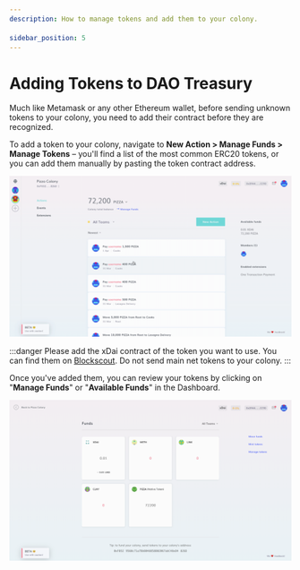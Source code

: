 ```yaml
---
description: How to manage tokens and add them to your colony.

sidebar_position: 5
---
```


# Adding Tokens to DAO Treasury

Much like Metamask or any other Ethereum wallet, before sending unknown tokens to your colony, you need to add their contract before they are recognized.

To add a token to your colony, navigate to **New Action > Manage Funds > Manage Tokens** – you'll find a list of the most common ERC20 tokens, or you can add them manually by pasting the token contract address.

![Adding tokens to your colony.](../assets/ManageTokens.gif)

:::danger
Please add the xDai contract of the token you want to use. You can find them on [Blockscout](https://blockscout.com/poa/xdai/). Do not send main net tokens to your colony.
:::

Once you've added them, you can review your tokens by clicking on "**Manage Funds**" or "**Available Funds**" in the Dashboard.

![](../assets/123.png)
